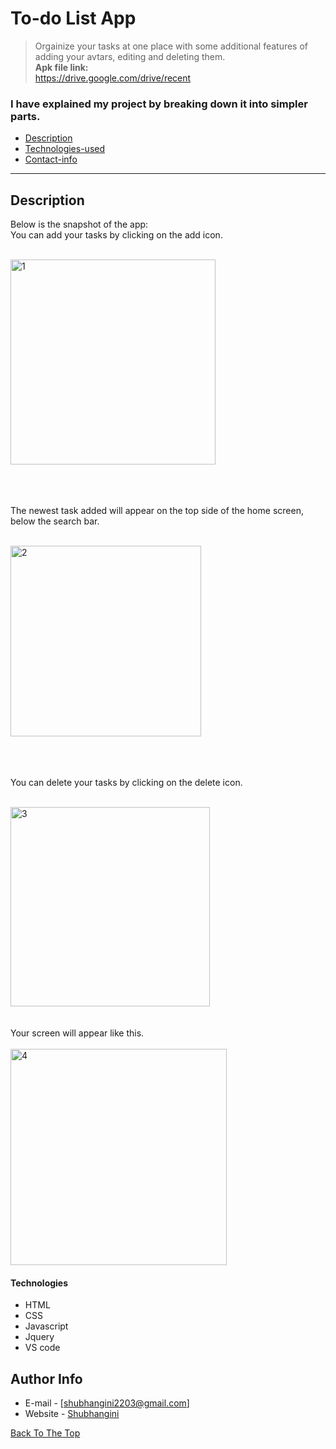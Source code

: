# To-do List App
> Orgainize your tasks at one place with some additional features of adding your avtars, editing and deleting them.<br>
<b>Apk file link:</b><br>
https://drive.google.com/drive/recent

### I have explained my project by breaking down it into simpler parts. 

- [Description](#description)
- [Technologies-used](#technologies)
- [Contact-info](#author-info)

---

## Description 
Below is the snapshot of the app:<br>
You can add your tasks by clicking on the add icon.<br><br>

<img width="328" alt="1" src="https://user-images.githubusercontent.com/88343647/224933332-5faa836e-b42e-4a80-a18a-2e2f94eb2bc1.png">



<br><br><br>
The newest task added will appear on the top side of the home screen, below the search bar.
 <br><br>



<img width="305" alt="2" src="https://user-images.githubusercontent.com/88343647/224936446-9410e429-4ba2-447d-ae30-0157c58515e1.png">

<br><br><br>
You can delete your tasks by clicking on the delete icon.
<br><br>



<img width="319" alt="3" src="https://user-images.githubusercontent.com/88343647/224937139-61c9aefd-f1fe-402d-b9ee-691e294dcb93.png">
<br><br><br>
Your screen will appear like this.<br><br>

<img width="346" alt="4" src="https://user-images.githubusercontent.com/88343647/224938869-d07f9dc7-7816-40bc-a7f0-c011374a3133.png">

#### Technologies

- HTML
- CSS
- Javascript
- Jquery
- VS code



## Author Info

- E-mail - [shubhangini2203@gmail.com]
- Website - [Shubhangini](https://62988a84130dd177a6a2332b--stately-crostata-24e520.netlify.app/)

[Back To The Top](#read-me-template)
